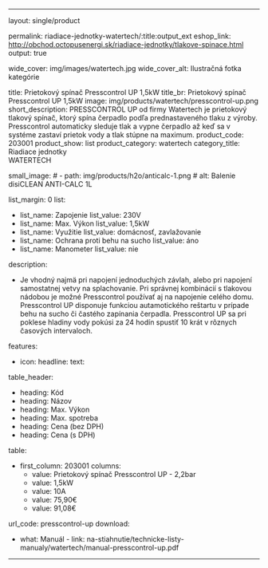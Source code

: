 --- 

layout: single/product

permalink: riadiace-jednotky-watertech/:title:output_ext
eshop_link: http://obchod.octopusenergi.sk/riadiace-jednotky/tlakove-spinace.html
output: true

wide_cover: img/images/watertech.jpg
wide_cover_alt: Ilustračná fotka kategórie

title: Prietokový spínač Presscontrol UP 1,5kW
title_br: Prietokový spínač <br> Presscontrol UP 1,5kW
image: img/products/watertech/presscontrol-up.png
short_description: PRESSCONTROL UP od firmy Watertech je prietokový tlakový spínač, ktorý spína čerpadlo podľa prednastaveného tlaku z výroby. Presscontrol automaticky sleduje tlak a vypne čerpadlo až keď sa v systéme zastaví prietok vody a tlak stúpne na maximum.
product_code: 203001
product_show: list 
product_category: watertech
category_title: Riadiace jednotky <br> WATERTECH

small_image:
    # - path: img/products/h2o/anticalc-1.png
    #   alt: Balenie disiCLEAN ANTI-CALC 1L
 
list_margin: 0
list: 
  - list_name: Zapojenie
    list_value: 230V
  - list_name: Max. Výkon
    list_value: 1,5kW
  - list_name: Využitie 
    list_value: domácnosť, zavlažovanie
  - list_name: Ochrana proti behu na sucho
    list_value: áno
  - list_name: Manometer
    list_value: nie

description: 
  - Je vhodný najmä pri napojení jednoduchých závlah, alebo pri napojení samostatnej vetvy na splachovanie. Pri správnej kombinácií s tlakovou nádobou je možné Presscontrol používať aj na napojenie celého domu. Presscontrol UP disponuje funkciou autamotického reštartu v prípade behu na sucho či častého zapínania čerpadla. Presscontrol UP sa pri poklese hladiny vody pokúsi za 24 hodín spustiť 10 krát v rôznych časových intervaloch.

features: 
  - icon: 
    headline: 
    text: 

table_header:
  - heading: Kód
  - heading: Názov
  - heading: Max. Výkon
  - heading: Max. spotreba
  - heading: Cena (bez DPH)
  - heading: Cena (s DPH)

table:
  - first_column: 203001
    columns: 
      - value: Prietokový spínač Presscontrol UP - 2,2bar
      - value: 1,5kW
      - value: 10A 
      - value: 75,90€
      - value: 91,08€

url_code: presscontrol-up
download:
  - what: Manuál - 
    link: na-stiahnutie/technicke-listy-manualy/watertech/manual-presscontrol-up.pdf

---